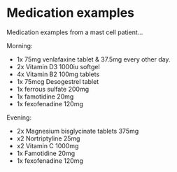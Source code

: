 # Medication examples

Medication examples from a mast cell patient...

Morning: 

* 1x 75mg venlafaxine tablet & 37.5mg every other day. 
* 2x Vitamin D3 1000iu softgel 
* 4x Vitamin B2 100mg tablets 
* 1x 75mcg Desogestrel tablet 
* 1x ferrous sulfate 200mg
* 1x famotidine 20mg 
* 1x fexofenadine 120mg

Evening:

* 2x Magnesium bisglycinate tablets 375mg
* x2 Nortriptyline 25mg
* x2 Vitamin C 1000mg 
* 1x Famotidine 20mg 
* 1x fexofenadine 120mg